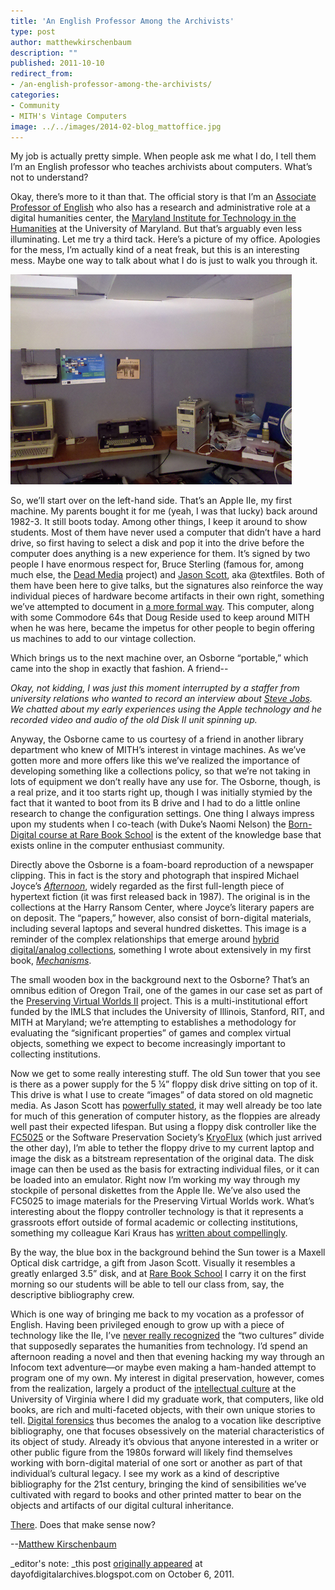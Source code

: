 ```yaml
---
title: 'An English Professor Among the Archivists'
type: post
author: matthewkirschenbaum
description: ""
published: 2011-10-10
redirect_from: 
- /an-english-professor-among-the-archivists/
categories:
- Community
- MITH's Vintage Computers
image: ../../images/2014-02-blog_mattoffice.jpg
---
```

My job is actually pretty simple. When people ask me what I do, I tell them I’m an English professor who teaches archivists about computers. What’s not to understand?

Okay, there’s more to it than that. The official story is that I’m an [Associate Professor of English](http://www.english.umd.edu/users/mgk) who also has a research and administrative role at a digital humanities center, the [Maryland Institute for Technology in the Humanities](http://mith.umd.edu/) at the University of Maryland. But that’s arguably even less illuminating. Let me try a third tack. Here’s a picture of my office. Apologies for the mess, I’m actually kind of a neat freak, but this is an interesting mess. Maybe one way to talk about what I do is just to walk you through it.

![Matt's Office](../../images/2014-02-blog_mattoffice.jpg)

So, we’ll start over on the left-hand side. That’s an Apple IIe, my first machine. My parents bought it for me (yeah, I was that lucky) back around 1982-3. It still boots today. Among other things, I keep it around to show students. Most of them have never used a computer that didn’t have a hard drive, so first having to select a disk and pop it into the drive before the computer does anything is a new experience for them. It’s signed by two people I have enormous respect for, Bruce Sterling (famous for, among much else, the [Dead Media](http://www.deadmedia.org/) project) and [Jason Scott](http://ascii.textfiles.com/), aka @textfiles. Both of them have been here to give talks, but the signatures also reinforce the way individual pieces of hardware become artifacts in their own right, something we’ve attempted to document in [a more formal way](http://mith.umd.edu/research/miths-vintage-computers/ "MITH’s Vintage Computers"). This computer, along with some Commodore 64s that Doug Reside used to keep around MITH when he was here, became the impetus for other people to begin offering us machines to add to our vintage collection.

Which brings us to the next machine over, an Osborne “portable,” which came into the shop in exactly that fashion. A friend--

_Okay, not kidding, I was just this moment interrupted by a staffer from university relations who wanted to record an interview about [Steve Jobs](http://www.apple.com/). We chatted about my early experiences using the Apple technology and he recorded video and audio of the old Disk II unit spinning up._

Anyway, the Osborne came to us courtesy of a friend in another library department who knew of MITH’s interest in vintage machines. As we’ve gotten more and more offers like this we’ve realized the importance of developing something like a collections policy, so that we’re not taking in lots of equipment we don’t really have any use for. The Osborne, though, is a real prize, and it too starts right up, though I was initially stymied by the fact that it wanted to boot from its B drive and I had to do a little online research to change the configuration settings. One thing I always impress upon my students when I co-teach (with Duke’s Naomi Nelson) the [Born-Digital course at Rare Book School](http://www.rarebookschool.org/courses/libraries/l95/) is the extent of the knowledge base that exists online in the computer enthusiast community.

Directly above the Osborne is a foam-board reproduction of a newspaper clipping. This in fact is the story and photograph that inspired Michael Joyce’s _[Afternoon](http://www.eastgate.com/catalog/Afternoon.html)_, widely regarded as the first full-length piece of hypertext fiction (it was first released back in 1987). The original is in the collections at the Harry Ransom Center, where Joyce’s literary papers are on deposit. The “papers,” however, also consist of born-digital materials, including several laptops and several hundred diskettes. This image is a reminder of the complex relationships that emerge around [hybrid digital/analog collections](http://www.neh.gov/ODH/Default.aspx?tabid=111&id=37), something I wrote about extensively in my first book, _[Mechanisms](http://mechanisms-book.blogspot.com/)_.

The small wooden box in the background next to the Osborne? That’s an omnibus edition of Oregon Trail, one of the games in our case set as part of the [Preserving Virtual Worlds II](http://www.lis.illinois.edu/articles/2010/09/preserving-virtual-worlds-ii-awarded-more-750000-imls) project. This is a multi-institutional effort funded by the IMLS that includes the University of Illinois, Stanford, RIT, and MITH at Maryland; we’re attempting to establishes a methodology for evaluating the “significant properties” of games and complex virtual objects, something we expect to become increasingly important to collecting institutions.

Now we get to some really interesting stuff. The old Sun tower that you see is there as a power supply for the 5 ¼” floppy disk drive sitting on top of it. This drive is what I use to create “images” of data stored on old magnetic media. As Jason Scott has [powerfully stated](http://ascii.textfiles.com/archives/3191), it may well already be too late for much of this generation of computer history, as the floppies are already well past their expected lifespan. But using a floppy disk controller like the [FC5025](http://www.deviceside.com/fc5025.html) or the Software Preservation Society’s [KryoFlux](http://www.kryoflux.com/) (which just arrived the other day), I’m able to tether the floppy drive to my current laptop and image the disk as a bitstream representation of the original data. The disk image can then be used as the basis for extracting individual files, or it can be loaded into an emulator. Right now I’m working my way through my stockpile of personal diskettes from the Apple IIe. We’ve also used the FC5025 to image materials for the Preserving Virtual Worlds work. What’s interesting about the floppy controller technology is that it represents a grassroots effort outside of formal academic or collecting institutions, something my colleague Kari Kraus has [written about compellingly](http://www.nytimes.com/2011/08/07/opinion/sunday/when-data-disappears.html).

By the way, the blue box in the background behind the Sun tower is a Maxell Optical disk cartridge, a gift from Jason Scott. Visually it resembles a greatly enlarged 3.5” disk, and at [Rare Book School](http://www.rarebookschool.org/courses/libraries/l95/) I carry it on the first morning so our students will be able to tell our class from, say, the descriptive bibliography crew.

Which is one way of bringing me back to my vocation as a professor of English. Having been privileged enough to grow up with a piece of technology like the IIe, I’ve [never really recognized](http://chronicle.com/article/Hello-Worlds/5476) the “two cultures” divide that supposedly separates the humanities from technology. I’d spend an afternoon reading a novel and then that evening hacking my way through an Infocom text adventure—or maybe even making a ham-handed attempt to program one of my own. My interest in digital preservation, however, comes from the realization, largely a product of the [intellectual culture](http://www.iath.virginia.edu/) at the University of Virginia where I did my graduate work, that computers, like old books, are rich and multi-faceted objects, with their own unique stories to tell. [Digital forensics](http://bitcurator.net/) thus becomes the analog to a vocation like descriptive bibliography, one that focuses obsessively on the material characteristics of its object of study. Already it’s obvious that anyone interested in a writer or other public figure from the 1980s forward will likely find themselves working with born-digital material of one sort or another as part of that individual’s cultural legacy. I see my work as a kind of descriptive bibliography for the 21st century, bringing the kind of sensibilities we’ve cultivated with regard to books and other printed matter to bear on the objects and artifacts of our digital cultural inheritance.

[There](http://vimeo.com/28006483). Does that make sense now?

\--[Matthew Kirschenbaum](http://mkirschenbaum.wordpress.com/)

\_editor's note: \_this post [originally appeared](http://dayofdigitalarchives.blogspot.com/2011/10/english-professor-among-archivists.html) at dayofdigitalarchives.blogspot.com on October 6, 2011.
